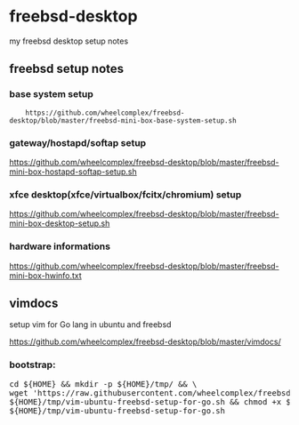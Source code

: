 # freebsd-desktop
my freebsd desktop setup notes

## freebsd setup notes

### base system setup

        https://github.com/wheelcomplex/freebsd-desktop/blob/master/freebsd-mini-box-base-system-setup.sh

### gateway/hostapd/softap setup

https://github.com/wheelcomplex/freebsd-desktop/blob/master/freebsd-mini-box-hostapd-softap-setup.sh

### xfce desktop(xfce/virtualbox/fcitx/chromium) setup

https://github.com/wheelcomplex/freebsd-desktop/blob/master/freebsd-mini-box-desktop-setup.sh

### hardware informations

https://github.com/wheelcomplex/freebsd-desktop/blob/master/freebsd-mini-box-hwinfo.txt

## vimdocs

setup vim for Go lang in ubuntu and freebsd

https://github.com/wheelcomplex/freebsd-desktop/blob/master/vimdocs/

### bootstrap:
<pre>
cd ${HOME} && mkdir -p ${HOME}/tmp/ && \
wget 'https://raw.githubusercontent.com/wheelcomplex/freebsd-desktop/master/vimdosc/vim-ubuntu-freebsd-setup-for-go.sh' -O \
${HOME}/tmp/vim-ubuntu-freebsd-setup-for-go.sh && chmod +x ${HOME}/tmp/vim-ubuntu-freebsd-setup-for-go.sh && \
${HOME}/tmp/vim-ubuntu-freebsd-setup-for-go.sh
</pre>
